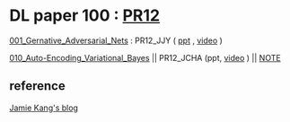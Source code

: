 # DL paper 100 : [PR12](https://www.youtube.com/playlist?list=PLlMkM4tgfjnJhhd4wn5aj8fVTYJwIpWkS&app=desktop)



[001_Gernative_Adversarial_Nets](./001_Generative_Adversarial_Nets/GAN/1406.2661v1.pdf)  :  PR12_JJY  (  [ppt](./001_Generative_Adversarial_Nets/GAN_PR12_JYOO/GAN_PR12_JYOO.pdf) , [video](https://www.youtube.com/watch?v=L3hz57whyNw&index=2&list=PLlMkM4tgfjnJhhd4wn5aj8fVTYJwIpWkS) )

[010_Auto-Encoding_Variational_Bayes](./010_Auto-Encoding_Variational_Bayes/010_Auto-Encoding_Variational_Bayes/1312.6114.pdf)   ||   PR12_JCHA  (ppt,   [video](https://www.youtube.com/watch?v=KYA-GEhObIs&index=11&list=PLlMkM4tgfjnJhhd4wn5aj8fVTYJwIpWkS) )  ||  [NOTE](./010_Auto-Encoding_Variational_Bayes/010_Auto-Encoding_Variational_Bayes.md)





## reference

[Jamie Kang's blog](https://jamiekang.github.io/archives/)


